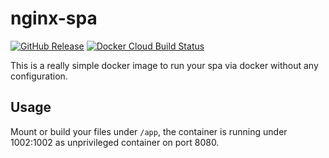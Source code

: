 nginx-spa
===
[![GitHub Release](https://img.shields.io/github/v/tag/timo-reymann/nginx-spa.svg?label=version)](https://github.com/timo-reymann/nginx-spa/releases)
[![Docker Cloud Build Status](https://img.shields.io/docker/cloud/build/timoreymann/nginx-spa)](https://hub.docker.com/r/timoreymann/nginx-spa/builds)

This is a really simple docker image to run your spa via docker without any configuration.

## Usage
Mount or build your files under `/app`, the container is running under 1002:1002 as unprivileged container on port 8080.
